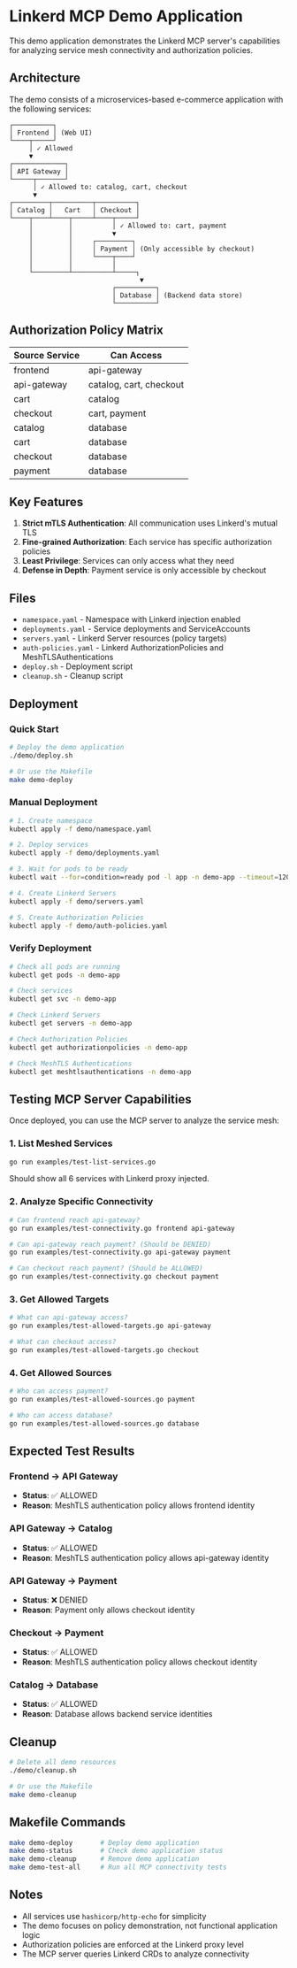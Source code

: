 # Linkerd MCP Demo Application

This demo application demonstrates the Linkerd MCP server's capabilities for analyzing service mesh connectivity and authorization policies.

## Architecture

The demo consists of a microservices-based e-commerce application with the following services:

```
┌──────────┐
│ Frontend │ (Web UI)
└────┬─────┘
     │ ✓ Allowed
     ▼
┌─────────────┐
│ API Gateway │
└─────┬───────┘
      │ ✓ Allowed to: catalog, cart, checkout
      ▼
┌─────────┬──────────┬──────────┐
│ Catalog │   Cart   │ Checkout │
└────┬────┴────┬─────┴────┬─────┘
     │         │          │ ✓ Allowed to: cart, payment
     │         │          ▼
     │         │     ┌─────────┐
     │         │     │ Payment │ (Only accessible by checkout)
     │         │     └────┬────┘
     │         │          │
     └─────────┴──────────┴─────┐
                                 ▼
                          ┌──────────┐
                          │ Database │ (Backend data store)
                          └──────────┘
```

## Authorization Policy Matrix

| Source Service | Can Access                          |
|----------------|-------------------------------------|
| frontend       | api-gateway                         |
| api-gateway    | catalog, cart, checkout             |
| cart           | catalog                             |
| checkout       | cart, payment                       |
| catalog        | database                            |
| cart           | database                            |
| checkout       | database                            |
| payment        | database                            |

## Key Features

1. **Strict mTLS Authentication**: All communication uses Linkerd's mutual TLS
2. **Fine-grained Authorization**: Each service has specific authorization policies
3. **Least Privilege**: Services can only access what they need
4. **Defense in Depth**: Payment service is only accessible by checkout

## Files

- `namespace.yaml` - Namespace with Linkerd injection enabled
- `deployments.yaml` - Service deployments and ServiceAccounts
- `servers.yaml` - Linkerd Server resources (policy targets)
- `auth-policies.yaml` - Linkerd AuthorizationPolicies and MeshTLSAuthentications
- `deploy.sh` - Deployment script
- `cleanup.sh` - Cleanup script

## Deployment

### Quick Start

```bash
# Deploy the demo application
./demo/deploy.sh

# Or use the Makefile
make demo-deploy
```

### Manual Deployment

```bash
# 1. Create namespace
kubectl apply -f demo/namespace.yaml

# 2. Deploy services
kubectl apply -f demo/deployments.yaml

# 3. Wait for pods to be ready
kubectl wait --for=condition=ready pod -l app -n demo-app --timeout=120s

# 4. Create Linkerd Servers
kubectl apply -f demo/servers.yaml

# 5. Create Authorization Policies
kubectl apply -f demo/auth-policies.yaml
```

### Verify Deployment

```bash
# Check all pods are running
kubectl get pods -n demo-app

# Check services
kubectl get svc -n demo-app

# Check Linkerd Servers
kubectl get servers -n demo-app

# Check Authorization Policies
kubectl get authorizationpolicies -n demo-app

# Check MeshTLS Authentications
kubectl get meshtlsauthentications -n demo-app
```

## Testing MCP Server Capabilities

Once deployed, you can use the MCP server to analyze the service mesh:

### 1. List Meshed Services

```bash
go run examples/test-list-services.go
```

Should show all 6 services with Linkerd proxy injected.

### 2. Analyze Specific Connectivity

```bash
# Can frontend reach api-gateway?
go run examples/test-connectivity.go frontend api-gateway

# Can api-gateway reach payment? (Should be DENIED)
go run examples/test-connectivity.go api-gateway payment

# Can checkout reach payment? (Should be ALLOWED)
go run examples/test-connectivity.go checkout payment
```

### 3. Get Allowed Targets

```bash
# What can api-gateway access?
go run examples/test-allowed-targets.go api-gateway

# What can checkout access?
go run examples/test-allowed-targets.go checkout
```

### 4. Get Allowed Sources

```bash
# Who can access payment?
go run examples/test-allowed-sources.go payment

# Who can access database?
go run examples/test-allowed-sources.go database
```

## Expected Test Results

### Frontend → API Gateway
- **Status**: ✅ ALLOWED
- **Reason**: MeshTLS authentication policy allows frontend identity

### API Gateway → Catalog
- **Status**: ✅ ALLOWED
- **Reason**: MeshTLS authentication policy allows api-gateway identity

### API Gateway → Payment
- **Status**: ❌ DENIED
- **Reason**: Payment only allows checkout identity

### Checkout → Payment
- **Status**: ✅ ALLOWED
- **Reason**: MeshTLS authentication policy allows checkout identity

### Catalog → Database
- **Status**: ✅ ALLOWED
- **Reason**: Database allows backend service identities

## Cleanup

```bash
# Delete all demo resources
./demo/cleanup.sh

# Or use the Makefile
make demo-cleanup
```

## Makefile Commands

```bash
make demo-deploy       # Deploy demo application
make demo-status       # Check demo application status
make demo-cleanup      # Remove demo application
make demo-test-all     # Run all MCP connectivity tests
```

## Notes

- All services use `hashicorp/http-echo` for simplicity
- The demo focuses on policy demonstration, not functional application logic
- Authorization policies are enforced at the Linkerd proxy level
- The MCP server queries Linkerd CRDs to analyze connectivity
